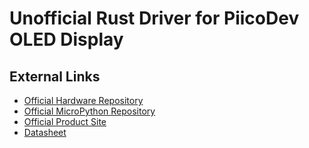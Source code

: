 [Official Hardware Repository]: https://github.com/CoreElectronics/CE-PiicoDev-OLED-SSD1306/tree/9589dfa21c6f25eb7eae1e51cee97ff6fd2c235f
[Official MicroPython Repository]: https://github.com/CoreElectronics/CE-PiicoDev-SSD1306-MicroPython-Module/tree/eba37787ef6630fc93784da8dc7a999cfa4f1d0b
[Official Product Site]: https://piico.dev/p14
[Datasheet]: https://cdn-shop.adafruit.com/datasheets/SSD1306.pdf
# Unofficial Rust Driver for PiicoDev OLED Display
## External Links
- [Official Hardware Repository]
- [Official MicroPython Repository]
- [Official Product Site]
- [Datasheet]
